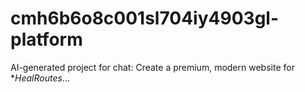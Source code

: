 # cmh6b6o8c001sl704iy4903gl-platform
AI-generated project for chat: Create a premium, modern website for **HealRoutes*...
